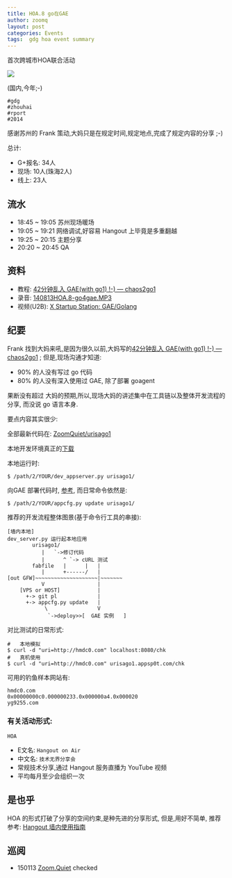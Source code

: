 ```yaml
---
title: HOA.8 go在GAE
author: zoomq
layout: post
categories: Events
tags:  gdg hoa event summary
---
```



首次跨城市HOA联合活动

![](http://0.zoomquiet.top/ZHGDG/2014/140813-hoa8-go4gae/140813-zq-gae-go.png?imageView2/2/w/600)

(国内,今年;-)

    #gdg 
    #zhouhai
    #rport
    #2014

<!--more-->


感谢苏州的 Frank 策动,大妈只是在规定时间,规定地点,完成了规定内容的分享 ;-)


总计:

- G+报名: 34人
- 现场: 10人(珠海2人)
- 线上: 23人

## 流水

- 18:45 ~ 19:05 苏州现场暖场
- 19:05 ~ 19:21 网络调试,好容易 Hangout 上毕竟是多重翻越
- 19:25 ~ 20:15 主题分享
- 20:20 ~ 20:45 QA


## 资料

- 教程: [42分钟乱入 GAE(with go1) !-) — chaos2go1](http://chaos2.qiniudn.com/go1/build/html/)
- 录音: [140813HOA.8-go4gae.MP3](http://0.zoomquiet.top/ZHGDG/2014/140813-hoa8-go4gae/140813HOA.8-go4gae.MP3)
- 视频(U2B): [X Startup Station: GAE/Golang](https://www.youtube.com/watch?v=JeT7ZPJwhps)

## 纪要
Frank 找到大妈来吼,是因为很久以前,大妈写的[42分钟乱入 GAE(with go1) !-) — chaos2go1](http://chaos2.qiniudn.com/go1/build/html/) ;
但是,现场沟通才知道:

- 90% 的人没有写过 go 代码
- 80% 的人没有深入使用过 GAE, 除了部署 goagent

果断没有超过 大妈的预期,所以,现场大妈的讲述集中在工具链以及整体开发流程的分享,
而没说 go 语言本身.

要点内容其实很少:

全部最新代码在: [ZoomQuiet/urisago1](https://github.com/ZoomQuiet/urisago1)

本地开发环境真正的[下载](https://console.developers.google.com/storage/appengine-sdks/deprecated/)

本地运行时:

    $ /path/2/YOUR/dev_appserver.py urisago1/


向GAE 部署代码时, [参考](https://developers.google.com/appengine/docs/go/tools/uploadinganapp), 而日常命令依然是:

    $ /path/2/YOUR/appcfg.py update urisago1/     

推荐的开发流程整体图景(基于命令行工具的串接):

    [墙内本地]
    dev_server.py 运行起本地应用
            urisago1/
               |   `->修订代码
               |      ^ `-> cURL 测试
            fabfile   |      |   |  
               |      +------/   |
    [out GFW]~~~~~~~~~~~~~~~~~~~~|~~~~~~~
               V                 |
        [VPS or HOST]            |
          +-> git pl             | 
          +-> appcfg.py update   |
                \                V
                 `->deploy>>[  GAE 实例   ]


对比测试的日常形式:

    #   本地模拟
    $ curl -d "uri=http://hmdc0.com" localhost:8080/chk
    #   真机使用
    $ curl -d "uri=http://hmdc0.com" urisago1.appsp0t.com/chk


可用的钓鱼样本网站有:
    
    hmdc0.com
    0x00000000c0.000000233.0x000000a4.0x000020
    yg9255.com



### 有关活动形式: 

`HOA`

- E文名: `Hangout on Air`
- 中文名: `技术无界分享会`
- 常规技术分享,通过 Hangout 服务直播为 YouTube 视频
- 平均每月至少会组织一次

## 是也乎

HOA 的形式打破了分享的空间约束,是种先进的分享形式,
但是,用好不简单,
推荐参考: [Hangout 墙内使用指南](http://blog.zhgdg.org/2014-01/hangout-guider/)




## 巡阅
- 150113 [Zoom.Quiet](http://zoomquiet.io/) checked




